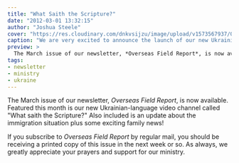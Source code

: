 ```yaml
---
title: "What Saith the Scripture?"
date: "2012-03-01 13:32:15"
author: "Joshua Steele"
cover: "https://res.cloudinary.com/dnkvsijzu/image/upload/v1573567937/OFReport/2012-03-01-what-saith-scripture/IMG_1623-12-6_mdseea.jpg"
caption: "We are very excited to announce the launch of our new Ukrainian-language video channel, “Shcho kazhe Pysannya?” (What Saith the Scripture?) Check it out at www.pysannya.com!"
preview: >
  The March issue of our newsletter, *Overseas Field Report*, is now available. Featured this month is our new Ukrainian-language video channel called "What saith the Scripture?" Also included is an update about the immigration situation plus some exciting family news!
tags:
- newsletter
- ministry
- ukraine
---
```


The March issue of our newsletter, *Overseas Field Report*, is now available. Featured this month is our new Ukrainian-language video channel called "What saith the Scripture?" Also included is an update about the immigration situation plus some exciting family news!

<article-callout content="OFR-Mar-2012.pdf" :download="true" />

If you subscribe to *Overseas Field Report* by regular mail, you should be receiving a printed copy of this issue in the next week or so. As always, we greatly appreciate your prayers and support for our ministry.
